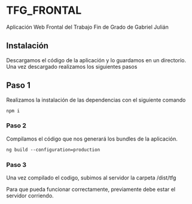 # TFG_FRONTAL
Aplicación Web Frontal del Trabajo Fin de Grado de Gabriel Julián 

## Instalación
Descargamos el código de la aplicación y lo guardamos en un directorio.
Una vez descargado realizamos los siguientes pasos

## Paso 1 
Realizamos la instalación de las dependencias con el siguiente comando
```
npm i
```

### Paso 2
Compilamos el código que nos generará los bundles de la aplicación.
```
ng build --configuration=production
```

### Paso 3
Una vez compilado el codigo, subimos al servidor la carpeta /dist/tfg

Para que pueda funcionar correctamente, previamente debe estar el servidor corriendo.
